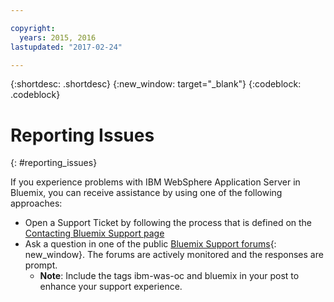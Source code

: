 ```yaml
---

copyright:
  years: 2015, 2016
lastupdated: "2017-02-24"

---
```


{:shortdesc: .shortdesc}
{:new_window: target="_blank"}
{:codeblock: .codeblock}

# Reporting Issues
{: #reporting_issues}

If you experience problems with IBM WebSphere Application Server in Bluemix, you can receive assistance by using one of the following approaches:

* Open a Support Ticket by following the process that is defined on the [Contacting Bluemix Support page](/docs/support/index.html#contacting-support)
* Ask a question in one of the public [Bluemix Support forums](https://developer.ibm.com/bluemix/support/){: new_window}. The forums are actively monitored and the responses are prompt.
  * **Note**: Include the tags ibm-was-oc and bluemix in your post to enhance your support experience.
